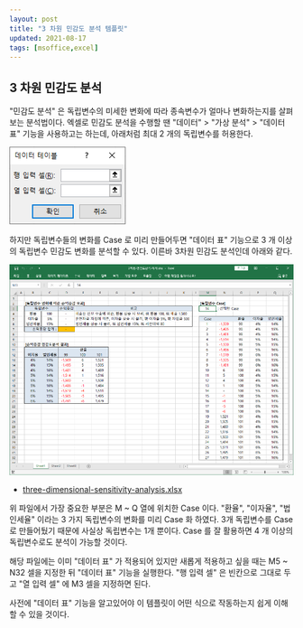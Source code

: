 ```yaml
---
layout: post
title: "3 차원 민감도 분석 템플릿"
updated: 2021-08-17
tags: [msoffice,excel]
---
```


## 3 차원 민감도 분석

"민감도 분석" 은 독립변수의 미세한 변화에 따라 종속변수가 얼마나 변화하는지를 살펴보는 분석법이다. 엑셀로 민감도 분석을 수행할 땐 "데이터" > "가상 분석" > "데이터 표" 기능을 사용하고는 하는데, 아래처럼 최대 2 개의 독립변수를 허용한다.

![그림00](/img/msoffice/excel/excel-0018.png)

하지만 독립변수들의 변화를 Case 로 미리 만들어두면 "데이터 표" 기능으로 3 개 이상의 독립변수 민감도 변화를 분석할 수 있다. 이른바 3차원 민감도 분석인데 아래와 같다.

![그림01](/img/msoffice/excel/excel-0019.png)

- [three-dimensional-sensitivity-analysis.xlsx](/resource/msoffice/excel/three-dimensional-sensitivity-analysis.xlsx)

위 파일에서 가장 중요한 부분은 M ~ Q 열에 위치한 Case 이다. "환율", "이자율", "법인세율" 이라는 3 가지 독립변수의 변화를 미리 Case 화 하였다. 3개 독립변수를 Case 로 만들어뒀기 때문에 사실상 독립변수는 1개 뿐이다. Case 를 잘 활용하면 4 개 이상의 독립변수로도 분석이 가능할 것이다.

해당 파일에는 이미 "데이터 표" 가 적용되어 있지만 새롭게 적용하고 싶을 때는 M5 ~ N32 셀을 지정한 뒤 "데이터 표" 기능을 실행한다. "행 입력 셀" 은 빈칸으로 그대로 두고 "열 입력 셀" 에 M3 셀을 지정하면 된다.

사전에 "데이터 표" 기능을 알고있어야 이 템플릿이 어떤 식으로 작동하는지 쉽게 이해할 수 있을 것이다.